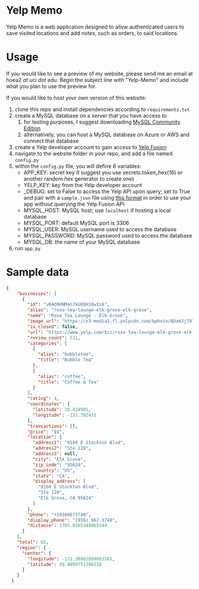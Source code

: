 # Yelp Memo

Yelp Memo is a web application designed to allow authenticated
users to save visited locations and add notes, such as orders,
to said locations.

# Usage

If you would like to see a preview of my website, please send me
an email at hoea2 *at* uci *dot* edu. Begin the subject line with "Yelp-Memo"
and include what you plan to use the preview for.

If you would like to host your own version of this website:

1. clone this repo and install dependencies according to `requirements.txt`
2. create a MySQL database on a server that you have access to
    1. for testing purposes, I suggest downloading [MySQL Community Edition](https://dev.mysql.com/downloads/ "MySQL CE")
    2. alternatively, you can host a MySQL database on Azure or AWS and connect that database
3. create a Yelp developer account to gain access to [Yelp Fusion](https://fusion.yelp.com/ "Yelp Fusion API")
4. navigate to the website folder in your repo, and add a file named `config.py`
5. within the `config.py` file, you will define 8 variables:
    - APP_KEY: secret key (I suggest you use secrets.token_hex(16) or 
    another random hex generator to create one)
    - YELP_KEY: key from the Yelp developer account
    - _DEBUG: set to False to access the Yelp API upon query;
    set to True and pair with a `sample.json` file using [this format](#sample-data "Goto sample data") in order to use your app without querying the Yelp Fusion API
    - MYSQL_HOST: MySQL host; use `localhost` if hosting a local database
    - MYSQL_PORT: default MySQL port is 3306
    - MYSQL_USER: MySQL username used to access the database
    - MYSQL_PASSWORD: MySQL password used to access the database
    - MYSQL_DB: the name of your MySQL database
6. run `app.py`

# Sample data
```json
{
    "businesses": [
      {
        "id": "vKAO9HNM4n7kGRQH18wIzA",
        "alias": "rose-tea-lounge-elk-grove-elk-grove",
        "name": "Rose Tea Lounge - Elk Grove",
        "image_url": "https://s3-media1.fl.yelpcdn.com/bphoto/BUxHJj79lypELpxR39g0AA/o.jpg",
        "is_closed": false,
        "url": "https://www.yelp.com/biz/rose-tea-lounge-elk-grove-elk-grove?adjust_creative=V7Cfj6d_UZ6KTTge9o5Q-g&utm_campaign=yelp_api_v3&utm_medium=api_v3_business_search&utm_source=V7Cfj6d_UZ6KTTge9o5Q-g",
        "review_count": 511,
        "categories": [
          {
            "alias": "bubbletea",
            "title": "Bubble Tea"
          },
          {
            "alias": "coffee",
            "title": "Coffee & Tea"
          }
        ],
        "rating": 4,
        "coordinates": {
          "latitude": 38.424965,
          "longitude": -121.392431
        },
        "transactions": [],
        "price": "$$",
        "location": {
          "address1": "9160 E Stockton Blvd",
          "address2": "Ste 120",
          "address3": null,
          "city": "Elk Grove",
          "zip_code": "95624",
          "country": "US",
          "state": "CA",
          "display_address": [
            "9160 E Stockton Blvd",
            "Ste 120",
            "Elk Grove, CA 95624"
          ]
        },
        "phone": "+19166673748",
        "display_phone": "(916) 667-3748",
        "distance": 1705.8165348965344
      }
    ],
    "total": 65,
    "region": {
      "center": {
        "longitude": -121.38862609863281,
        "latitude": 38.4099751396218
      }
    }
  }
```
